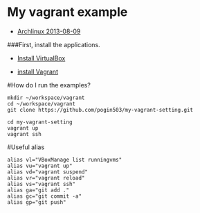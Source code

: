 My vagrant example
=================

- [Archlinux 2013-08-09](http://iweb.dl.sourceforge.net/project/vagrantarchlinx/2011.08.19/archlinux_2011.08.19.box)

###First, install the applications.

- [Install VirtualBox](https://www.virtualbox.org/wiki/Downloads)

- [install Vagrant](http://www.vagrantup.com/downloads.html)

#How do I run the examples?

```
mkdir ~/workspace/vagrant
cd ~/workspace/vagrant
git clone https://github.com/pogin503/my-vagrant-setting.git
```

```
cd my-vagrant-setting
vagrant up
vagrant ssh
```

#Useful alias

```
alias vl="VBoxManage list runningvms"
alias vu="vagrant up"
alias vd="vagrant suspend"
alias vr="vagrant reload"
alias vs="vagrant ssh"
alias ga="git add ."
alias gc="git commit -a"
alias gp="git push"
```

